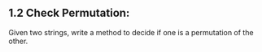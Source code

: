 ## 1.2 Check Permutation:

Given two strings, write a method to decide if one is a permutation of the other.
